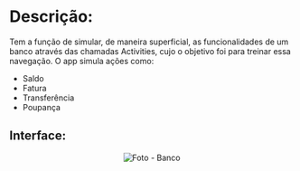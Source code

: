 # Descrição:

Tem a função de simular, de maneira superficial, as funcionalidades de um banco através das chamadas Activities, cujo o objetivo foi para treinar essa navegação. O app simula ações como:
- Saldo </br>
- Fatura </br>
- Transferência </br>
- Poupança </br>

## Interface:

<div align="center">

![Foto - Banco](https://user-images.githubusercontent.com/131506243/234090366-afe9696f-e1a2-4836-98ec-27152d58fc58.png)

</div>

